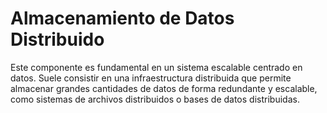 # Almacenamiento de Datos Distribuido

Este componente es fundamental en un sistema escalable centrado en datos. Suele consistir en una infraestructura distribuida que permite almacenar grandes cantidades de datos de forma redundante y escalable, como sistemas de archivos distribuidos o bases de datos distribuidas.
